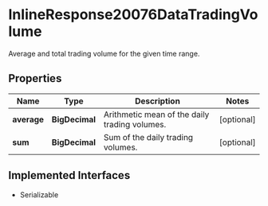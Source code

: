 

# InlineResponse20076DataTradingVolume

Average and total trading volume for the given time range.

## Properties

Name | Type | Description | Notes
------------ | ------------- | ------------- | -------------
**average** | **BigDecimal** | Arithmetic mean of the daily trading volumes. |  [optional]
**sum** | **BigDecimal** | Sum of the daily trading volumes. |  [optional]


## Implemented Interfaces

* Serializable


